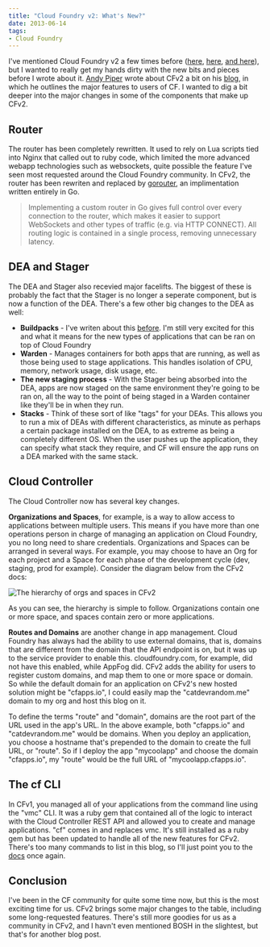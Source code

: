 ```yaml
---
title: "Cloud Foundry v2: What's New?"
date: 2013-06-14
tags: 
- Cloud Foundry
---
```


I've mentioned Cloud Foundry v2 a few times before ([here](/posts/buildpacks-in-cloud-foundry-v2/), [here](/posts/nise-bosh-a-new-way-to-bosh), [and here](/posts/introducing-nise-bosh-vagrant)), but I wanted to really get my hands dirty with the new bits and pieces before I wrote about it. [Andy Piper](https://twitter.com/andypiper) wrote about CFv2 a bit on his [blog](http://andypiper.co.uk/2013/06/07/busy-times-but-lets-talk-cloud-foundry), in which he outlines the major features to users of CF. I wanted to dig a bit deeper into the major changes in some of the components that make up CFv2.

Router
------

The router has been completely rewritten. It used to rely on Lua scripts tied into Nginx that called out to ruby code, which limited the more advanced webapp technologies such as websockets, quite possible the feature I've seen most requested around the Cloud Foundry community. In CFv2, the router has been rewriten and replaced by [gorouter](https://github.com/cloudfoundry/gorouter), an implimentation written entirely in Go.

> Implementing a custom router in Go gives full control over every connection to the router, which makes it easier to support WebSockets and other types of traffic (e.g. via HTTP CONNECT). All routing logic is contained in a single process, removing unnecessary latency.

DEA and Stager
--------------

The DEA and Stager also recevied major facelifts. The biggest of these is probably the fact that the Stager is no longer a seperate component, but is now a function of the DEA. There's a few other big changes to the DEA as well:

- **Buildpacks** - I've writen about this [before](/posts/buildpacks-in-cloud-foundry-v2). I'm still very excited for this and what it means for the new types of applications that can be ran on top of Cloud Foundry
- **Warden** - Manages containers for both apps that are running, as well as those being used to stage applications. This handles isolation of CPU, memory, network usage, disk usage, etc.
- **The new staging process** - With the Stager being absorbed into the DEA, apps are now staged on the same environment they're going to be ran on, all the way to the point of being staged in a Warden container like they'll be in when they run.
- **Stacks** - Think of these sort of like "tags" for your DEAs. This allows you to run a mix of DEAs with different characteristics, as minute as perhaps a certain package installed on the DEA, to as extreme as being a completely different OS. When the user pushes up the application, they can specify what stack they require, and CF will ensure the app runs on a DEA marked with the same stack.

Cloud Controller
----------------

The Cloud Controller now has several key changes.

**Organizations and Spaces**, for example, is a way to allow access to applications between multiple users. This means if you have more than one operations person in charge of managing an application on Cloud Foundry, you no long need to share credentials. Organizations and Spaces can be arranged in several ways. For example, you may choose to have an Org for each project and a Space for each phase of the development cycle (dev, staging, prod for example). Consider the diagram below from the CFv2 docs:

![The hierarchy of orgs and spaces in CFv2](/images/cloudfoundry/org-space-arch.png)

As you can see, the hierarchy is simple to follow. Organizations contain one or more space, and spaces contain zero or more applications. 

**Routes and Domains** are another change in app management. Cloud Foundry has always had the ability to use external domains, that is, domains that are different from the domain that the API endpoint is on, but it was up to the service provider to enable this. cloudfoundry.com, for example, did not have this enabled, while AppFog did. CFv2 adds the ability for users to register custom domains, and map them to one or more space or domain. So while the default domain for an application on CFv2's new hosted solution might be "cfapps.io", I could easily map the "catdevrandom.me" domain to my org and host this blog on it.

To define the terms "route" and "domain", domains are the root part of the URL used in the app's URL. In the above example, both "cfapps.io" and "catdevrandom.me" would be domains. When you deploy an application, you choose a hostname that's prepended to the domain to create the full URL, or "route". So if I deploy the app "mycoolapp" and choose the domain "cfapps.io", my "route" would be the full URL of "mycoolapp.cfapps.io".

The cf CLI
----------

In CFv1, you managed all of your applications from the command line using the "vmc" CLI. It was a ruby gem that contained all of the logic to interact with the Cloud Controller REST API and allowed you to create and manage applications. "cf" comes in and replaces vmc. It's still installed as a ruby gem but has been updated to handle all of the new features for CFv2. There's too many commands to list in this blog, so I'll just point you to the [docs](https://docs.cloudfoundry.org/cf-cli/) once again.

Conclusion
----------
I've been in the CF community for quite some time now, but this is the most exciting time for us. CFv2 brings some major changes to the table, including some long-requested features. There's still more goodies for us as a community in CFv2, and I havn't even mentioned BOSH in the slightest, but that's for another blog post.